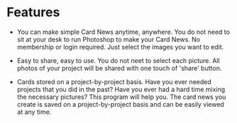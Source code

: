 # Features

- You can make simple Card News anytime, anywhere.
You do not need to sit at your desk to run Photoshop to make your Card News.
No membership or login required.
Just select the images you want to edit.

- Easy to share, easy to use.
You do not neet to select each picture.
All photos of your project will be shared with one touch of 'share' button.

- Cards stored on a project-by-project basis.
Have you ever needed projects that you did in the past?
Have you ever had a hard time mixing the necessary pictures?
This program will help you.
The card news you create is saved on a project-by-project basis and can be easily viewed at any time.
